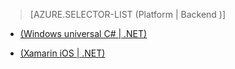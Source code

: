 > [AZURE.SELECTOR-LIST (Platform | Backend )]
<!--- [(iOS | .NET)](/en-us/documentation/articles/mobile-services-dotnet-backend-ios-get-started-users/)-->
<!--- [(iOS | JavaScript)](/en-us/documentation/articles/mobile-services-ios-get-started-users/)-->
- [(Windows universal C# | .NET)](/en-us/documentation/articles/app-service-mobile-dotnet-backend-windows-store-dotnet-get-started-users-preview/)
<!--- [(Windows universal C# | Javascript)](/en-us/documentation/articles/mobile-services-javascript-backend-windows-universal-dotnet-get-started-users/)-->
<!--- [(Windows universal JavaScript | .NET)](/en-us/documentation/articles/mobile-services-dotnet-backend-windows-store-javascript-get-started-users/)-->
<!--- [(Windows universal JavaScript | Javascript)](/en-us/documentation/articles/mobile-services-windows-store-javascript-get-started-users/)-->
<!--- [(Windows Phone | .NET)](/en-us/documentation/articles/mobile-services-dotnet-backend-windows-phone-get-started-users/)-->
<!--- [(Windows Phone | Javascript)](/en-us/documentation/articles/mobile-services-windows-phone-get-started-users/)-->
<!--- [(Android | .NET)](/en-us/documentation/articles/mobile-services-dotnet-backend-android-get-started-users/)-->
<!--- [(Android | Javascript)](/en-us/documentation/articles/mobile-services-android-get-started-users/)-->
- [(Xamarin iOS | .NET)](/en-us/documentation/articles/app-service-mobile-dotnet-backend-xamarin-ios-get-started-users/)
<!--- [(Xamarin iOS | Javascript)](/en-us/documentation/articles/partner-xamarin-mobile-services-ios-get-started-users/)-->
<!--- [(Xamarin Android | .NET)](/en-us/documentation/articles/mobile-services-dotnet-backend-xamarin-android-get-started-users/)-->
<!--- [(Xamarin Android | Javascript)](/en-us/documentation/articles/partner-xamarin-mobile-services-android-get-started-users/)-->
<!--- [(HTML | Javascript)](/en-us/documentation/articles/mobile-services-html-get-started-users/)-->
<!--- [(Appcelerator | Javascript)](/en-us/documentation/articles/partner-appcelerator-mobile-services-javascript-backend-appcelerator-get-started-users/)-->

